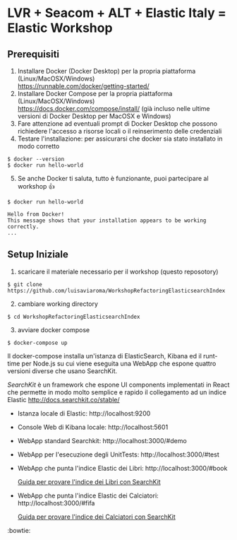 

# LVR + Seacom + ALT + Elastic Italy = Elastic Workshop 

##  Prerequisiti

1. Installare Docker (Docker Desktop) per la propria piattaforma (Linux/MacOSX/Windows)  
    https://runnable.com/docker/getting-started/
2. Installare Docker Compose per la propria piattaforma (Linux/MacOSX/Windows)  
    https://docs.docker.com/compose/install/ (già incluso nelle ultime versioni di Docker Desktop per MacOSX e Windows)
3. Fare attenzione ad eventuali prompt di Docker Desktop che possono richiedere l'accesso a risorse locali o il reinserimento delle credenziali
4. Testare l'installazione: per assicurarsi che docker sia stato installato in modo corretto
```
$ docker --version
$ docker run hello-world
```
5. Se anche Docker ti saluta, tutto è funzionante, puoi partecipare al workshop :+1:
```
$ docker run hello-world

Hello from Docker!
This message shows that your installation appears to be working correctly.
...
```

##  Setup Iniziale

1. scaricare il materiale necessario per il workshop (questo reposotory)
```
$ git clone https://github.com/luisaviaroma/WorkshopRefactoringElasticsearchIndex
```
2. cambiare working directory
```
$ cd WorkshopRefactoringElasticsearchIndex
```
3. avviare docker compose
```
$ docker-compose up
```

Il docker-compose installa un'istanza di ElasticSearch, Kibana ed il runt-time per Node.js su cui viene eseguita una WebApp che espone
quattro versioni diverse che usano SearchKit.

*SearchKit* è un framework che espone UI components implementati in React che permette in modo molto semplice e rapido il collegamento ad un indice Elastic
http://docs.searchkit.co/stable/

- Istanza locale di Elastic: http://localhost:9200
- Console Web di Kibana locale: http://localhost:5601
- WebApp standard Searchkit: http://localhost:3000/#demo
- WebApp per l'esecuzione degli UnitTests: http://localhost:3000/#test
- WebApp che punta l'indice Elastic dei Libri: http://localhost:3000/#book

   [Guida per provare l'indice dei Libri con SearchKit](./README.books.md)
- WebApp che punta l'indice Elastic dei Calciatori: http://localhost:3000/#fifa

   [Guida per provare l'indice dei Calciatori con SearchKit](./README.fifa.md)


:bowtie:
